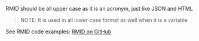 RMID should be all upper case as it is an acronym, just like JSON and HTML

> NOTE: It is used in all lower case format as well when it is a variable

 
See RMID code examples: [RMID on GitHub](https://github.com/search?l=Java&p=1&q=RMID&type=Code) 
